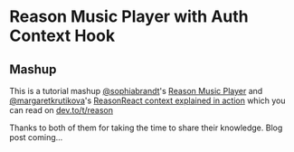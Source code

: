 # Reason Music Player with Auth Context Hook

## Mashup

This is a tutorial mashup [@sophiabrandt](https://github.com/sophiabrandt)'s [Reason Music Player](https://dev.to/sophiabrandt/how-to-create-a-music-player-in-reason-with-the-usecontext-hook-part-1-59dj) and
[@margaretkrutikova](https://github.com/MargaretKrutikova)'s [ReasonReact context explained in action](https://dev.to/margaretkrutikova/reason-react-context-explained-in-action-5eki) which you can read on [dev.to/t/reason](https://dev.to/t/reason)

Thanks to both of them for taking the time to share their knowledge. Blog post coming...
